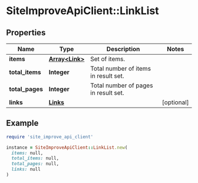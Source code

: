 # SiteImproveApiClient::LinkList

## Properties

| Name | Type | Description | Notes |
| ---- | ---- | ----------- | ----- |
| **items** | [**Array&lt;Link&gt;**](Link.md) | Set of items. |  |
| **total_items** | **Integer** | Total number of items in result set. |  |
| **total_pages** | **Integer** | Total number of pages in result set. |  |
| **links** | [**Links**](Links.md) |  | [optional] |

## Example

```ruby
require 'site_improve_api_client'

instance = SiteImproveApiClient::LinkList.new(
  items: null,
  total_items: null,
  total_pages: null,
  links: null
)
```

